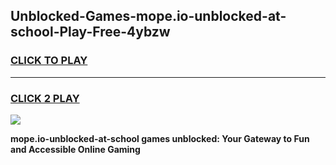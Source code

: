 
## Unblocked-Games-mope.io-unblocked-at-school-Play-Free-4ybzw
<h3>
<a href="https://premium76.site?title=mope.io-unblocked-at-school&ref=23A">CLICK TO PLAY</a></h3>
<hr>

<h3>
<a href="https://premium76.site?title=mope.io-unblocked-at-school&ref=23A">CLICK 2 PLAY</a>
  
</h3>

<a href="https://premium76.site?title=mope.io-unblocked-at-school&ref=23A"><img src="https://clearcache.store/games.png"></a>


**mope.io-unblocked-at-school games unblocked: Your Gateway to Fun and Accessible Online Gaming**
